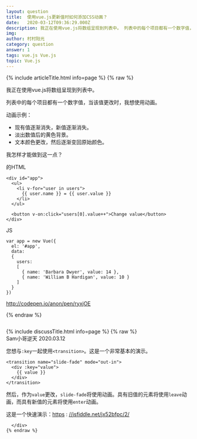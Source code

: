 ```yaml
---
layout: question
title:  使用vue.js更新值时如何添加CSS动画？
date:   2020-03-12T09:36:29.000Z
description: 我正在使用vue.js将数组呈现到列表中。 列表中的每个项目都有一个数字值，当该值更改时，我想使用动画。 动画示例： 现有值逐渐消失，新值逐...
img: 
author: 村村阳光
category: question
answer: 1
tags: vue.js Vue.js
topic: Vue.js
---
```

<div class="article-root">
  <div class="article">
    {% include articleTitle.html info=page %}
    {% raw %}
    <div class="article-content"><p><font style="vertical-align: inherit;"><font style="vertical-align: inherit;">我正在使用vue.js将数组呈现到列表中。 </font></font></p>

<p><font style="vertical-align: inherit;"><font style="vertical-align: inherit;">列表中的每个项目都有一个数字值，当该值更改时，我想使用动画。 </font></font></p>

<p><font style="vertical-align: inherit;"><font style="vertical-align: inherit;">动画示例： </font></font></p>

<ul>
<li><font style="vertical-align: inherit;"><font style="vertical-align: inherit;">现有值逐渐消失，新值逐渐消失。 </font></font></li>
<li><font style="vertical-align: inherit;"><font style="vertical-align: inherit;">淡出数值后的黄色背景。 </font></font></li>
<li><font style="vertical-align: inherit;"><font style="vertical-align: inherit;">文本颜色更改，然后逐渐变回原始颜色。</font></font></li>
</ul>

<p><font style="vertical-align: inherit;"><font style="vertical-align: inherit;">我怎样才能做到这一点？</font></font></p>

<p><font style="vertical-align: inherit;"><font style="vertical-align: inherit;">的HTML</font></font></p>

<pre><code>&lt;div id="app"&gt;<font></font>
  &lt;ul&gt;<font></font>
    &lt;li v-for="user in users"&gt;<font></font>
      {{ user.name }} = {{ user.value }}<font></font>
    &lt;/li&gt;<font></font>
  &lt;/ul&gt;<font></font>
<font></font>
  &lt;button v-on:click="users[0].value++"&gt;Change value&lt;/button&gt;<font></font>
&lt;/div&gt;<font></font>
</code></pre>

<p><font style="vertical-align: inherit;"><font style="vertical-align: inherit;">JS</font></font></p>

<pre><code>var app = new Vue({<font></font>
  el: '#app',<font></font>
  data:<font></font>
  {<font></font>
    users:<font></font>
    [<font></font>
      { name: 'Barbara Dwyer', value: 14 },<font></font>
      { name: 'William B Hardigan', value: 10 }<font></font>
    ]<font></font>
  }<font></font>
})<font></font>
</code></pre>

<p><a href="http://codepen.io/anon/pen/ryxjOE" rel="noreferrer"><font style="vertical-align: inherit;"><font style="vertical-align: inherit;">http://codepen.io/anon/pen/ryxjOE</font></font></a></p></div>
    {% endraw %}
  </div>
  <p style="height: 0;width:0;overflow: hidden;"> 第1226篇《使用vue.js更新值时如何添加CSS动画？》来自Winter(https://github.com/aiyld/aiyld.github.io)的站点</p>
  <div class="discuss-wrapper">
    {% include discussTitle.html info=page %}
    {% raw %}
    <div class="discuss-item">
        <div class="discuss-parent">
          <div class="discuss-meta">
            <span class="discuss-user">Sam小哥逆天</span>
            <span class="discuss-time">2020.03.12</span>
          </div>
          <div class="discuss-comment"><p><font style="vertical-align: inherit;"><font style="vertical-align: inherit;">您想与</font></font><code>:key</code><font style="vertical-align: inherit;"><font style="vertical-align: inherit;">一起使用</font></font><code>&lt;transition&gt;</code><font style="vertical-align: inherit;"><font style="vertical-align: inherit;">。</font><font style="vertical-align: inherit;">这是一个非常基本的演示。</font></font></p>

<pre><code>&lt;transition name="slide-fade" mode="out-in"&gt;<font></font>
  &lt;div :key="value"&gt;<font></font>
    {{ value }}<font></font>
  &lt;/div&gt;<font></font>
&lt;/transition&gt;<font></font>
</code></pre>

<p><font style="vertical-align: inherit;"><font style="vertical-align: inherit;">然后，作为</font></font><code>value</code><font style="vertical-align: inherit;"><font style="vertical-align: inherit;">更改，</font></font><code>slide-fade</code><font style="vertical-align: inherit;"><font style="vertical-align: inherit;">将使用动画。</font><font style="vertical-align: inherit;">具有旧值的元素将使用</font></font><code>leave</code><font style="vertical-align: inherit;"><font style="vertical-align: inherit;">动画，而具有新值的元素将使用</font></font><code>enter</code><font style="vertical-align: inherit;"><font style="vertical-align: inherit;">动画。</font></font></p>

<p><font style="vertical-align: inherit;"><font style="vertical-align: inherit;">这是一个快速演示：</font><a href="https://jsfiddle.net/jx52bfpc/2/" rel="noreferrer"><font style="vertical-align: inherit;">https</font></a><font style="vertical-align: inherit;"> : </font></font><a href="https://jsfiddle.net/jx52bfpc/2/" rel="noreferrer"><font style="vertical-align: inherit;"><font style="vertical-align: inherit;">//jsfiddle.net/jx52bfpc/2/</font></font></a></p></div>
        </div>
        
      </div>
    {% endraw %}
  </div>
<div>
